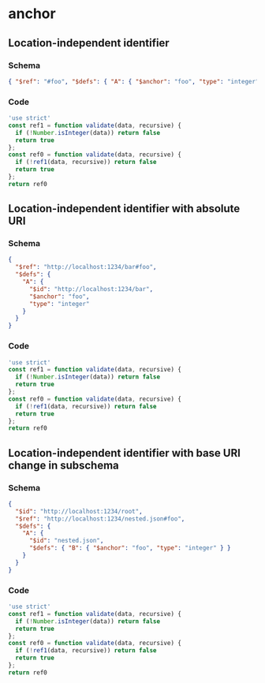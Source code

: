 # anchor

## Location-independent identifier

### Schema

```json
{ "$ref": "#foo", "$defs": { "A": { "$anchor": "foo", "type": "integer" } } }
```

### Code

```js
'use strict'
const ref1 = function validate(data, recursive) {
  if (!Number.isInteger(data)) return false
  return true
};
const ref0 = function validate(data, recursive) {
  if (!ref1(data, recursive)) return false
  return true
};
return ref0
```


## Location-independent identifier with absolute URI

### Schema

```json
{
  "$ref": "http://localhost:1234/bar#foo",
  "$defs": {
    "A": {
      "$id": "http://localhost:1234/bar",
      "$anchor": "foo",
      "type": "integer"
    }
  }
}
```

### Code

```js
'use strict'
const ref1 = function validate(data, recursive) {
  if (!Number.isInteger(data)) return false
  return true
};
const ref0 = function validate(data, recursive) {
  if (!ref1(data, recursive)) return false
  return true
};
return ref0
```


## Location-independent identifier with base URI change in subschema

### Schema

```json
{
  "$id": "http://localhost:1234/root",
  "$ref": "http://localhost:1234/nested.json#foo",
  "$defs": {
    "A": {
      "$id": "nested.json",
      "$defs": { "B": { "$anchor": "foo", "type": "integer" } }
    }
  }
}
```

### Code

```js
'use strict'
const ref1 = function validate(data, recursive) {
  if (!Number.isInteger(data)) return false
  return true
};
const ref0 = function validate(data, recursive) {
  if (!ref1(data, recursive)) return false
  return true
};
return ref0
```

